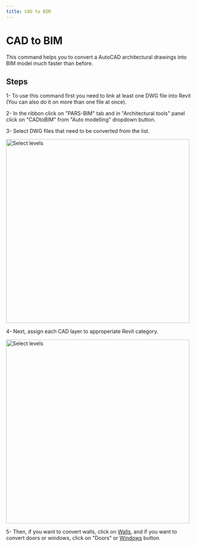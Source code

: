 ```yaml
---
title: CAD to BIM
---
```


# CAD to BIM
This command helps you to convert a AutoCAD architectural drawings into BIM model much faster than before.

## Steps
1- To use this command first you need to link at least one DWG file into Revit (You can also do it on more than one file at once). 

2- In the ribbon click on "PARS-BIM" tab and in "Architectural tools" panel click on "CADtoBIM" from "Auto modelling" dropdown button.

3- Select DWG files that need to be converted from the list.

<img src="https://pars-bim.github.io/docs/Assets/SelectDWG.jpg" alt="Select levels" width="500">

4- Next, assign each CAD layer to approperiate Revit category. 

<img src="https://pars-bim.github.io/docs/Assets/MAPCADLayers.jpg" alt="Select levels" width="500">

5- Then, if you want to convert walls, click on [Walls](Walls.md), and if you want to convert doors or windows, click on "Doors" or [Windows](Windows.md) button.

